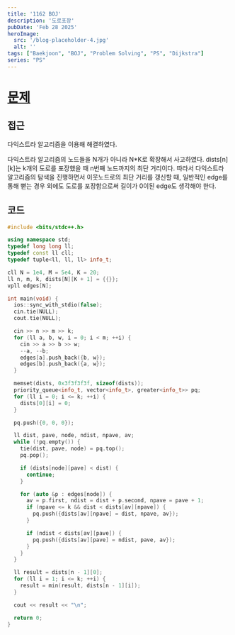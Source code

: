 ```yaml
---
title: '1162 BOJ'
description: '도로포장'
pubDate: 'Feb 28 2025'
heroImage:
  src: '/blog-placeholder-4.jpg'
  alt: ''
tags: ["Baekjoon", "BOJ", "Problem Solving", "PS", "Dijkstra"]
series: "PS"
---
```


# [문제](https://www.acmicpc.net/problem/1162)

## 접근

다익스트라 알고리즘을 이용해 해결하였다.

다익스트라 알고리즘의 노드들을 N개가 아니라 N*K로 확장해서 사고하였다.
dists[n][k]는 k개의 도로를 포장했을 때 n번째 노드까지의 최단 거리이다.
따라서 다익스트라 알고리즘의 탐색을 진행하면서 이웃노드로의 최단 거리를 갱신할 때,
일반적인 edge를 통해 뻗는 경우 외에도 도로를 포장함으로써 길이가 0이된 edge도 생각해야 한다.

## 코드

```c++
#include <bits/stdc++.h>

using namespace std;
typedef long long ll;
typedef const ll cll;
typedef tuple<ll, ll, ll> info_t;

cll N = 1e4, M = 5e4, K = 20;
ll n, m, k, dists[N][K + 1] = {{}};
vpll edges[N];

int main(void) {
  ios::sync_with_stdio(false);
  cin.tie(NULL);
  cout.tie(NULL);

  cin >> n >> m >> k;
  for (ll a, b, w, i = 0; i < m; ++i) {
    cin >> a >> b >> w;
    --a, --b;
    edges[a].push_back({b, w});
    edges[b].push_back({a, w});
  }

  memset(dists, 0x3f3f3f3f, sizeof(dists));
  priority_queue<info_t, vector<info_t>, greater<info_t>> pq;
  for (ll i = 0; i <= k; ++i) {
    dists[0][i] = 0;
  }

  pq.push({0, 0, 0});

  ll dist, pave, node, ndist, npave, av;
  while (!pq.empty()) {
    tie(dist, pave, node) = pq.top();
    pq.pop();

    if (dists[node][pave] < dist) {
      continue;
    }

    for (auto &p : edges[node]) {
      av = p.first, ndist = dist + p.second, npave = pave + 1;
      if (npave <= k && dist < dists[av][npave]) {
        pq.push({dists[av][npave] = dist, npave, av});
      }

      if (ndist < dists[av][pave]) {
        pq.push({dists[av][pave] = ndist, pave, av});
      }
    }
  }

  ll result = dists[n - 1][0];
  for (ll i = 1; i <= k; ++i) {
    result = min(result, dists[n - 1][i]);
  }

  cout << result << "\n";

  return 0;
}
```